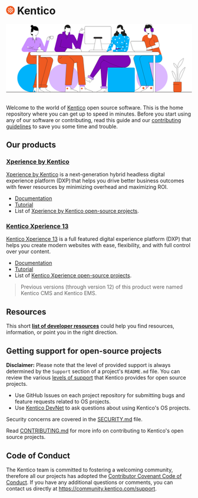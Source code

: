 # <img src="https://raw.githubusercontent.com/Kentico/.github/main/images/Kentico-shortcut-color-positive-rgb.svg" alt="Kentico Logo" title="Kentico" width="23"> Kentico

<img src="https://raw.githubusercontent.com/Kentico/.github/main/images/kentico-people.png" alt="Kentico GitHub Community" title="Kentico GitHub Community" width="600" style="margin-bottom: 1rem;">

Welcome to the world of [Kentico](https://www.kentico.com/) open source software. This is the home repository where you can get up to speed in minutes. Before you start using any of our software or contributing, read this guide and our [contributing guidelines](https://github.com/Kentico/.github/blob/main/CONTRIBUTING.md) to save you some time and trouble.

## Our products

### [Xperience by Kentico](#xperience-by-kentico)

[Xperience by Kentico](https://www.kentico.com/platforms/xperience-by-kentico) is a next-generation hybrid headless digital experience platform (DXP) that helps you drive better business outcomes with fewer resources by minimizing overhead and maximizing ROI.

- [Documentation](https://docs.xperience.io/x/DQKQC)
- [Tutorial](https://docs.xperience.io/tutorial)
- List of [Xperience by Kentico open-source projects](https://github.com/topics/xperience-by-kentico).

### [Kentico Xperience 13](#kentico-xperience-13)

[Kentico Xperience 13](https://www.kentico.com/platforms/kentico-xperience-13) is a full featured digital experience platform (DXP) that helps you create modern websites with ease, flexibility, and with full control over your content.

- [Documentation](https://docs.xperience.io/x/UQmRBg)
- [Tutorial](https://docs.xperience.io/13tutorial)
- List of [Kentico Xperience open-source projects](https://github.com/topics/kentico-xperience).

> Previous versions (through version 12) of this product were named Kentico CMS and Kentico EMS.

## Resources

This short [**list of developer resources**](https://github.com/Kentico/.github/RESOURCES.md) could help you find resources, information, or point you in the right direction.

## Getting support for open-source projects

**Disclaimer:** Please note that the level of provided support is always determined by the `Support` section of a project's `README.md` file. You can review the various [levels of support](https://github.com/Kentico/.github/blob/main/SUPPORT.md) that Kentico provides for open source projects.

- Use GitHub Issues on each project repository for submitting bugs and feature requests related to OS projects.
- Use [Kentico DevNet](https://devnet.kentico.com/questions-answers) to ask questions about using Kentico's OS projects.

Security concerns are covered in the [SECURITY.md](https://github.com/Kentico/.github/blob/main/SECURITY.md) file.

Read [CONTRIBUTING.md](https://github.com/Kentico/.github/blob/main/CONTRIBUTING.md) for more info on contributing to Kentico's open source projects.

## Code of Conduct

The Kentico team is committed to fostering a welcoming community, therefore all our projects has adopted the [Contributor Covenant Code of Conduct](https://github.com/Kentico/.github/blob/main/CODE_OF_CONDUCT.md). If you have any additional questions or comments, you can contact us directly at <https://community.kentico.com/support>.
